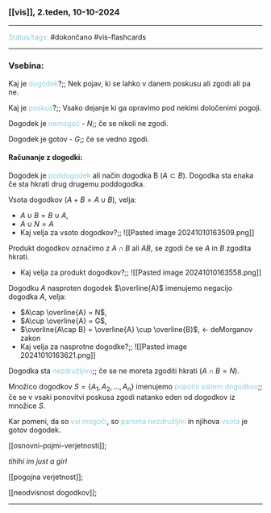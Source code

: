### [[vis]], 2.teden, 10-10-2024
---

<font color="#92cddc">Status/tags:</font> #dokončano #vis-flashcards

---

### Vsebina:

Kaj je <font color="#92cddc">dogodek</font>?;; Nek pojav, ki se lahko v danem poskusu ali zgodi ali pa ne.
<!--SR:!2024-10-26,11,270-->
Kaj je <font color="#92cddc">poskus</font>?;; Vsako dejanje ki ga opravimo pod nekimi določenimi pogoji.
<!--SR:!2024-11-03,15,290-->

Dogodek je <font color="#92cddc">nemogoč</font> - $N$;; če se nikoli ne zgodi.
<!--SR:!2024-11-03,15,290-->
Dogodek je gotov - $G$;; če se vedno zgodi.
<!--SR:!2024-11-03,15,290-->

#### Računanje z dogodki:
Dogodek je <font color="#92cddc">poddogodek</font> ali način dogodka B ($A \subset B$). Dogodka sta enaka če sta hkrati drug drugemu poddogodka.

Vsota dogodkov ($A + B = A \cup B$), velja:
- $A \cup B = B \cup A$,
- $A \cup N = A$
- Kaj velja za vsoto dogodkov?;; ![[Pasted image 20241010163509.png]]
<!--SR:!2024-11-12,20,250-->

Produkt dogodkov označimo z $A \cap B$ ali $AB$, se zgodi če se $A$ in $B$ zgodita hkrati.
- Kaj velja za produkt dogodkov?;; ![[Pasted image 20241010163558.png]]
<!--SR:!2024-11-12,20,250-->

Dogodku $A$ nasproten dogodek $\overline{A}$ imenujemo negacijo dogodka $A$, velja:
- $A\cap \overline{A} = N$,
- $A\cup \overline{A} = G$,
- $\overline{A\cap B} = \overline{A} \cup \overline{B}$, <- deMorganov zakon
- Kaj velja za nasprotne dogodke?;; ![[Pasted image 20241010163621.png]]
<!--SR:!2024-11-12,20,250-->

Dogodka sta <font color="#92cddc">nezdružljiva</font>;; če se ne moreta zgoditi hkrati ($A \cap B = N$).
<!--SR:!2024-10-30,11,270-->

Množico dogodkov $S = \{A_1, A_2, ..., A_n\}$ imenujemo <font color="#92cddc">popolni sistem dogodkov</font>;; če se v vsaki ponovitvi poskusa zgodi natanko eden od dogodkov iz množice $S$.
<!--SR:!2024-11-03,15,290-->

Kar pomeni, da so <font color="#92cddc">vsi mogoči</font>, so <font color="#92cddc">paroma nezdružljivi</font> in njihova <font color="#92cddc">vsota</font> je gotov dogodek.

[[osnovni-pojmi-verjetnosti]]; 

$tihihi \ im \ just \ a \ girl$     

[[pogojna verjetnost]];

[[neodvisnost dogodkov]];

---